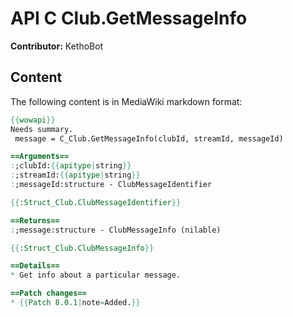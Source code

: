 # API C Club.GetMessageInfo

**Contributor:** KethoBot

## Content

The following content is in MediaWiki markdown format:

```mediawiki
{{wowapi}}
Needs summary.
 message = C_Club.GetMessageInfo(clubId, streamId, messageId)

==Arguments==
:;clubId:{{apitype|string}}
:;streamId:{{apitype|string}}
:;messageId:structure - ClubMessageIdentifier

{{:Struct_Club.ClubMessageIdentifier}}

==Returns==
:;message:structure - ClubMessageInfo (nilable)

{{:Struct_Club.ClubMessageInfo}}

==Details==
* Get info about a particular message.

==Patch changes==
* {{Patch 8.0.1|note=Added.}}
```